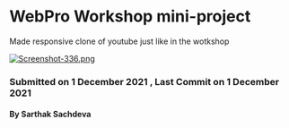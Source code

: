 # WebPro Workshop mini-project

Made responsive clone of youtube just like in the wotkshop

[![Screenshot-336.png](https://i.postimg.cc/j5DrkW4G/Screenshot-336.png)](https://postimg.cc/LYF7J87T)

### Submitted on 1 December 2021 , Last Commit on 1 December 2021

#### By Sarthak Sachdeva
